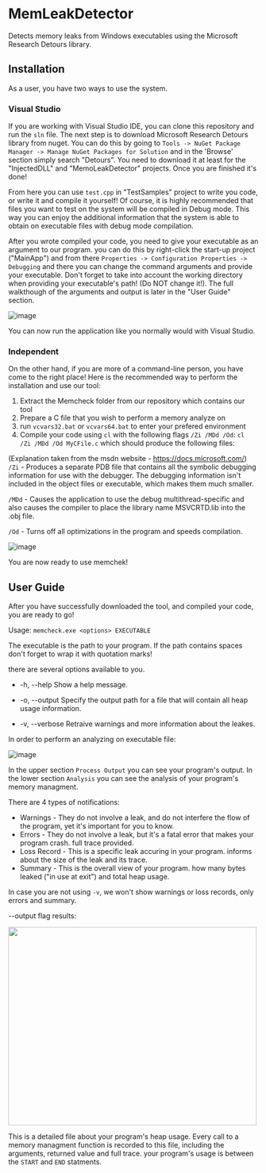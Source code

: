 # MemLeakDetector
Detects memory leaks from Windows executables using the Microsoft Research Detours library.

## Installation
As a user, you have two ways to use the system.

### Visual Studio
If you are working with Visual Studio IDE, you can clone this repository and run the `sln` file. The next step is to download Microsoft Research Detours library from nuget. You can do this by going to `Tools -> NuGet Package Manager -> Manage NuGet Packages for Solution` and in the 'Browse' section simply search "Detours". You need to download it at least for the "InjectedDLL" and "MemoLeakDetector" projects. Once you are finished it's done!

From here you can use `test.cpp` in "TestSamples" project to write you code, or write it and compile it yourself! Of course, it is highly recommended that files you want to test on the system will be compiled in Debug mode. This way you can enjoy the additional information that the system is able to obtain on executable files with debug mode compilation.

After you wrote compiled your code, you need to give your executable as an argument to our program. you can do this by right-click the start-up project ("MainApp") and from there `Properties -> Configuration Properties -> Debugging` and there you can change the command arguments and provide your executable. Don't forget to take into account the working directory when providing your executable's path! (Do NOT change it!). The full walkthough of the arguments and output is later in the "User Guide" section.

![image](https://user-images.githubusercontent.com/57449384/122484505-668a6500-cfdd-11eb-818c-69574af6333f.png)

You can now run the application like you normally would with Visual Studio.

### Independent
On the other hand, if you are more of a command-line person, you have come to the right place!
Here is the recommended way to perform the installation and use our tool:

1. Extract the Memcheck folder from our repository which contains our tool
2. Prepare a C file that you wish to perform a memory analyze on
3. run `vcvars32.bat` or `vcvars64.bat` to enter your prefered environment
4. Compile your code using `cl` with the following flags `/Zi /MDd /Od`: `cl /Zi /MDd /Od MyCFile.c` which should produce the following files:

(Explanation taken from the msdn website - https://docs.microsoft.com/)
`/Zi` - Produces a separate PDB file that contains all the symbolic debugging information for use with the debugger. The debugging information isn't included in the object files or executable, which makes them much smaller.

`/MDd` - Causes the application to use the debug multithread-specific and also causes the compiler to place the library name MSVCRTD.lib into the .obj file.

`/Od` - Turns off all optimizations in the program and speeds compilation.

![image](https://user-images.githubusercontent.com/57367786/122437588-83557700-cfa2-11eb-9add-6f63f1c3308e.png)

You are now ready to use memchek!
  
## User Guide
After you have successfully downloaded the tool, and compiled your code, you are ready to go!

Usage: `memcheck.exe <options> EXECUTABLE`

The executable is the path to your program. If the path contains spaces don't forget to wrap it with quotation marks!

there are several options available to you.

* -h, --help        Show a help message.

* -o, --output      Specify the output path for a file that will contain all heap usage information.

* -v, --verbose     Retraive warnings and more information about the leakes.

In order to perform an analyzing on executable file:

![image](https://user-images.githubusercontent.com/57449384/122476747-5f5c5a80-cfcf-11eb-842d-a28970412ef8.png)

In the upper section `Process Output` you can see your program's output.
In the lower section `Analysis` you can see the analysis of your program's memory managment.

There are 4 types of notifications:

* Warnings    - They do not involve a leak, and do not interfere the flow of the program, yet it's important for you to know.
* Errors      - They do not involve a leak, but it's a fatal error that makes your program crash. full trace provided.
* Loss Record - This is a specific leak accuring in your program. informs about the size of the leak and its trace.
* Summary     - This is the overall view of your program. how many bytes leaked ("in use at exit") and total heap usage.
  
In case you are not using `-v`, we won't show warnings or loss records, only errors and summary. 

--output flag results:

<img src=https://user-images.githubusercontent.com/57367786/122339574-f1218480-cf49-11eb-8430-fe81397570cc.png width="500" height="400" />

This is a detailed file about your program's heap usage. Every call to a memory managment function is recorded to this file,
including the arguments, returned value and full trace. your program's usage is between the `START` and `END` statments.
